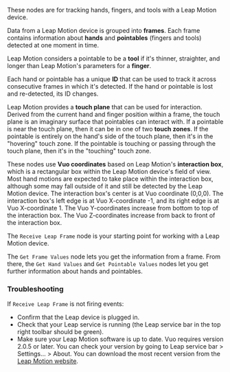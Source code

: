 These nodes are for tracking hands, fingers, and tools with a Leap Motion device. 

Data from a Leap Motion device is grouped into **frames**. Each frame contains information about **hands** and **pointables** (fingers and tools) detected at one moment in time. 

Leap Motion considers a pointable to be a **tool** if it's thinner, straighter, and longer than Leap Motion's parameters for a **finger**. 

Each hand or pointable has a unique **ID** that can be used to track it across consecutive frames in which it's detected. If the hand or pointable is lost and re-detected, its ID changes. 

Leap Motion provides a **touch plane** that can be used for interaction. Derived from the current hand and finger position within a frame, the touch plane is an imaginary surface that pointables can interact with. If a pointable is near the touch plane, then it can be in one of two **touch zones**. If the pointable is entirely on the hand's side of the touch plane, then it's in the "hovering" touch zone. If the pointable is touching or passing through the touch plane, then it's in the "touching" touch zone. 

These nodes use **Vuo coordinates** based on Leap Motion's **interaction box**, which is a rectangular box within the Leap Motion device's field of view. Most hand motions are expected to take place within the interaction box, although some may fall outside of it and still be detected by the Leap Motion device. The interaction box's center is at Vuo coordinate (0,0,0). The interaction box's left edge is at Vuo X-coordinate -1, and its right edge is at Vuo X-coordinate 1. The Vuo Y-coordinates increase from bottom to top of the interaction box. The Vuo Z-coordinates increase from back to front of the interaction box. 

The `Receive Leap Frame` node is your starting point for working with a Leap Motion device. 

The `Get Frame Values` node lets you get the information from a frame. From there, the `Get Hand Values` and `Get Pointable Values` nodes let you get further information about hands and pointables. 

### Troubleshooting

If `Receive Leap Frame` is not firing events:

   - Confirm that the Leap device is plugged in.
   - Check that your Leap service is running (the Leap service bar in the top right toolbar should be green).
   - Make sure your Leap Motion software is up to date. Vuo requires version 2.0.5 or later. You can check your version by going to Leap service bar > Settings... > About. You can download the most recent version from the [Leap Motion website](https://www.leapmotion.com).
